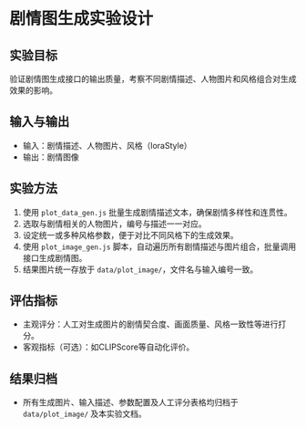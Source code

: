 # 剧情图生成实验设计

## 实验目标

验证剧情图生成接口的输出质量，考察不同剧情描述、人物图片和风格组合对生成效果的影响。

## 输入与输出

- 输入：剧情描述、人物图片、风格（loraStyle）
- 输出：剧情图像

## 实验方法

1. 使用 `plot_data_gen.js` 批量生成剧情描述文本，确保剧情多样性和连贯性。
2. 选取与剧情相关的人物图片，编号与描述一一对应。
3. 设定统一或多种风格参数，便于对比不同风格下的生成效果。
4. 使用 `plot_image_gen.js` 脚本，自动遍历所有剧情描述与图片组合，批量调用接口生成剧情图。
5. 结果图片统一存放于 `data/plot_image/`，文件名与输入编号一致。

## 评估指标

- 主观评分：人工对生成图片的剧情契合度、画面质量、风格一致性等进行打分。
- 客观指标（可选）：如CLIPScore等自动化评价。

## 结果归档

- 所有生成图片、输入描述、参数配置及人工评分表格均归档于 `data/plot_image/` 及本实验文档。
